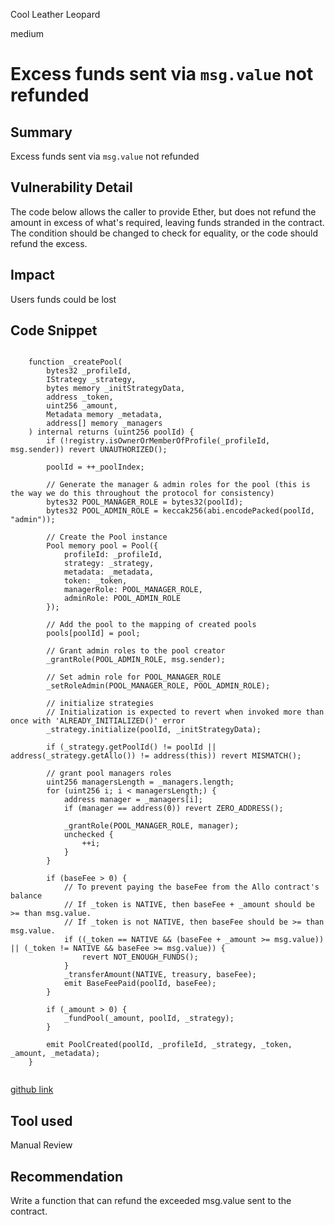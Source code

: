 Cool Leather Leopard

medium

# Excess funds sent via `msg.value` not refunded
## Summary
Excess funds sent via `msg.value` not refunded

## Vulnerability Detail
The code below allows the caller to provide Ether, but does not refund the amount in excess of what's required, leaving funds stranded in the contract. The condition should be changed to check for equality, or the code should refund the excess.

## Impact
Users funds could be lost

## Code Snippet

```solidity

    function _createPool(
        bytes32 _profileId,
        IStrategy _strategy,
        bytes memory _initStrategyData,
        address _token,
        uint256 _amount,
        Metadata memory _metadata,
        address[] memory _managers
    ) internal returns (uint256 poolId) {
        if (!registry.isOwnerOrMemberOfProfile(_profileId, msg.sender)) revert UNAUTHORIZED();

        poolId = ++_poolIndex;

        // Generate the manager & admin roles for the pool (this is the way we do this throughout the protocol for consistency)
        bytes32 POOL_MANAGER_ROLE = bytes32(poolId);
        bytes32 POOL_ADMIN_ROLE = keccak256(abi.encodePacked(poolId, "admin"));

        // Create the Pool instance
        Pool memory pool = Pool({
            profileId: _profileId,
            strategy: _strategy,
            metadata: _metadata,
            token: _token,
            managerRole: POOL_MANAGER_ROLE,
            adminRole: POOL_ADMIN_ROLE
        });

        // Add the pool to the mapping of created pools
        pools[poolId] = pool;

        // Grant admin roles to the pool creator
        _grantRole(POOL_ADMIN_ROLE, msg.sender);

        // Set admin role for POOL_MANAGER_ROLE
        _setRoleAdmin(POOL_MANAGER_ROLE, POOL_ADMIN_ROLE);

        // initialize strategies
        // Initialization is expected to revert when invoked more than once with 'ALREADY_INITIALIZED()' error
        _strategy.initialize(poolId, _initStrategyData);

        if (_strategy.getPoolId() != poolId || address(_strategy.getAllo()) != address(this)) revert MISMATCH();

        // grant pool managers roles
        uint256 managersLength = _managers.length;
        for (uint256 i; i < managersLength;) {
            address manager = _managers[i];
            if (manager == address(0)) revert ZERO_ADDRESS();

            _grantRole(POOL_MANAGER_ROLE, manager);
            unchecked {
                ++i;
            }
        }

        if (baseFee > 0) {
            // To prevent paying the baseFee from the Allo contract's balance
            // If _token is NATIVE, then baseFee + _amount should be >= than msg.value.
            // If _token is not NATIVE, then baseFee should be >= than msg.value.
            if ((_token == NATIVE && (baseFee + _amount >= msg.value)) || (_token != NATIVE && baseFee >= msg.value)) {
                revert NOT_ENOUGH_FUNDS();
            }
            _transferAmount(NATIVE, treasury, baseFee);
            emit BaseFeePaid(poolId, baseFee);
        }

        if (_amount > 0) {
            _fundPool(_amount, poolId, _strategy);
        }

        emit PoolCreated(poolId, _profileId, _strategy, _token, _amount, _metadata);
    }


```
[github link](https://github.com/sherlock-audit/2023-09-Gitcoin/blob/main/allo-v2/contracts/core/Allo.sol#L415-L485)

## Tool used
Manual Review

## Recommendation
Write a function that can refund the exceeded msg.value sent to the contract.